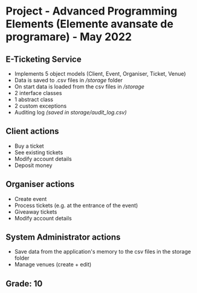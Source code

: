 # Project - Advanced Programming Elements (Elemente avansate de programare) - May 2022
## E-Ticketing Service

* Implements 5 object models (Client, Event, Organiser, Ticket, Venue)
* Data is saved to .csv files in */storage* folder
* On start data is loaded from the csv files in */storage* 
* 2 interface classes
* 1 abstract class
* 2 custom exceptions
* Auditing log *(saved in storage/audit_log.csv)*

## Client actions
* Buy a ticket
* See existing tickets
* Modify account details
* Deposit money

## Organiser actions
* Create event
* Process tickets (e.g. at the entrance of the event)
* Giveaway tickets
* Modify account details

## System Administrator actions
* Save data from the application's memory to the csv files in the storage folder
* Manage venues (create + edit)

## Grade: 10
